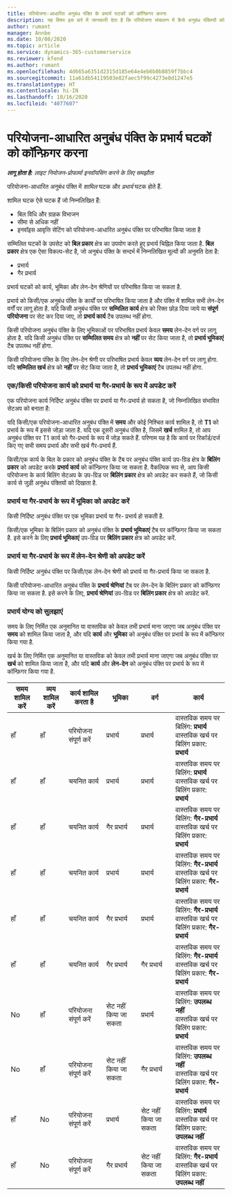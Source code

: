 ```yaml
---
title: परियोजना-आधारित अनुबंध पंक्ति के प्रभार्य घटकों को कॉन्फ़िगर करना
description: यह विषय इस बारे में जानकारी देता है कि परियोजना संचालन में कैसे अनुबंध पंक्तियों को प्रभार्य घटकों से जोड़ना चाहिए.
author: rumant
manager: Annbe
ms.date: 10/08/2020
ms.topic: article
ms.service: dynamics-365-customerservice
ms.reviewer: kfend
ms.author: rumant
ms.openlocfilehash: 4d665a6351d2315d185e64e4eb6b0b8859f7bbc4
ms.sourcegitcommit: 11a61db54119503e82faec5f99c4273e8d1247e5
ms.translationtype: HT
ms.contentlocale: hi-IN
ms.lasthandoff: 10/16/2020
ms.locfileid: "4077607"
---
```

# <a name="configuring-chargeable-components-of-a-project-based-contract-line"></a>परियोजना-आधारित अनुबंध पंक्ति के प्रभार्य घटकों को कॉन्फ़िगर करना

_**लागू होता है:** लाइट नियोजन-प्रोफार्मा इनवॉयसिंग करने के लिए समझौता_

परियोजना-आधारित अनुबंध पंक्ति में *शामिल* घटक और *प्रभार्य* घटक होते हैं.

शामिल घटक ऐसे घटक हैं जो निम्नलिखित हैं:

  - बिल विधि और ग्राहक विभाजन
  - सीमा से अधिक नहीं 
  - इनवॉइस आवृत्ति सेटिंग को परियोजना-आधारित अनुबंध पंक्ति पर परिभाषित किया जाता है

सम्मिलित घटकों के उपसेट को **बिल प्रकार** क्षेत्र का उपयोग करते हुए प्रभार्य चिह्नित किया जाता है. **बिल प्रकार** क्षेत्र एक ऐसा विकल्प-सेट है, जो अनुबंध पंक्ति के सन्दर्भ में निम्नलिखित मूल्यों की अनुमति देता है:

  - प्रभार्य
  - गैर प्रभार्य

प्रभार्य घटकों को कार्य, भूमिका और लेन-देन श्रेणियों पर परिभाषित किया जा सकता है.

प्रभार्य को किसी/एक अनुबंध पंक्ति के कार्यों पर परिभाषित किया जाता है और पंक्ति में शामिल सभी लेन-देन वर्गों पर लागू होता है. यदि किसी अनुबंध पंक्ति पर **सम्मिलित कार्य** क्षेत्र को रिक्त छोड़ दिया जाये या **संपूर्ण परियोजना** पर सेट कर दिया जाए, तो **प्रभार्य कार्य** टैब उपलब्ध नहीं होगा.

किसी परियोजना अनुबंध पंक्ति के लिए भूमिकाओं पर परिभाषित प्रभार्य केवल **समय** लेन-देन वर्ग पर लागू होता है. यदि किसी अनुबंध पंक्ति पर **सम्मिलित समय** क्षेत्र को **नहीं** पर सेट किया जाता है, तो **प्रभार्य भूमिकाएं** टैब उपलब्ध नहीं होगा.

किसी परियोजना पंक्ति के लिए लेन-देन श्रेणी पर परिभाषित प्रभार्य केवल **व्यय** लेन-देन वर्ग पर लागू होगा. यदि **सम्मिलित खर्च** क्षेत्र को **नहीं** पर सेट किया जाता है, तो **प्रभार्य भूमिकाएं** टैब उपलब्ध नहीं होगा.

### <a name="update-a-project-task-as-chargeable-or-non-chargeable"></a>एक/किसी परियोजना कार्य को प्रभार्य या गैर-प्रभार्य के रूप में अपडेट करें

एक परियोजना कार्य निर्दिष्ट अनुबंध पंक्ति पर प्रभार्य या गैर-प्रभार्य हो सकता है, जो निम्नलिखित संभावित सेटअप को बनाता है:

यदि किसी/एक परियोजना-आधारित अनुबंध पंक्ति में **समय** और कोई निश्चित कार्य शामिल है, तो **T1** को प्रभार्य के रूप में इससे जोड़ा जाता है. यदि एक दूसरी अनुबंध पंक्ति है, जिसमें **खर्च** शामिल है, तो आप अनुबंध पंक्ति पर T1 कार्य को गैर-प्रभार्य के रूप में जोड़ सकते हैं. परिणाम यह है कि कार्य पर रिकॉर्ड/दर्ज किए गए सभी समय प्रभार्य और सभी खर्च गैर-प्रभार्य हैं.

किसी/एक कार्य के बिल के प्रकार को अनुबंध पंक्ति के टैब पर अनुबंध पंक्ति कार्य उप-ग्रिड क्षेत्र के **बिलिंग प्रकार** को अपडेट करके **प्रभार्य कार्य** को कॉन्फ़िगर किया जा सकता है. वैकल्पिक रूप से, आप किसी परियोजना के कार्य बिलिंग सेटअप के उप-ग्रिड पर **बिलिंग प्रकार** क्षेत्र को अपडेट कर सकते हैं, जो किसी कार्य से जुड़ी अनुबंध पंक्तियों को दिखाता है.

### <a name="update-a-role-as-chargeable-or-non-chargeable"></a>प्रभार्य या गैर-प्रभार्य के रूप में भूमिका को अपडेट करें

किसी निर्दिष्ट अनुबंध पंक्ति पर एक भूमिका प्रभार्य या गैर- प्रभार्य हो सकती है.

किसी/एक भूमिका के बिलिंग प्रकार को अनुबंध पंक्ति के **प्रभार्य भूमिकाएं** टैब पर कॉन्फ़िगर किया जा सकता है. इसे करने के लिए **प्रभार्य भूमिकाएं** उप-ग्रिड पर **बिलिंग प्रकार** क्षेत्र को अपडेट करें.

### <a name="update-a-transaction-category-as-chargeable-or-non-chargeable"></a>प्रभार्य या गैर-प्रभार्य के रूप में लेन-देन श्रेणी को अपडेट करें

किसी निर्दिष्ट अनुबंध पंक्ति पर किसी/एक लेन-देन श्रेणी को प्रभार्य या गैर-प्रभार्य किया जा सकता है.

किसी परियोजना-आधारित अनुबंध पंक्ति के **प्रभार्य श्रेणियां** टैब पर लेन-देन के बिलिंग प्रकार को कॉन्फ़िगर किया जा सकता है. इसे करने के लिए, **प्रभार्य श्रेणियां** उप-ग्रिड पर **बिलिंग प्रकार** क्षेत्र को अपडेट करें.

### <a name="resolve-chargeability"></a>प्रभार्य योग्य को सुलझाएं

समय के लिए निर्मित एक अनुमानित या वास्तविक को केवल तभी प्रभार्य माना जाएगा जब अनुबंध पंक्ति पर **समय** को शामिल किया जाता है, और यदि **कार्य** और **भूमिका** को अनुबंध पंक्ति पर प्रभार्य के रूप में कॉन्फ़िगर किया गया है.

खर्च के लिए निर्मित एक अनुमानित या वास्तविक को केवल तभी प्रभार्य माना जाएगा जब अनुबंध पंक्ति पर **खर्च** को शामिल किया जाता है, और यदि **कार्य** और **लेन-देन** को अनुबंध पंक्ति पर प्रभार्य के रूप में कॉन्फ़िगर किया गया है.


| समय शामिल करें | व्यय शामिल करें | कार्य शामिल करता है | भूमिका           | वर्ग       | कार्य                                                                                                      |
|---------------|------------------|----------------|----------------|----------------|-----------------------------------------------------------------------------------------------------------|
| हाँ           | हाँ              | परियोजना संपूर्ण करें | प्रभार्य     | प्रभार्य     | वास्तविक समय पर बिलिंग: **प्रभार्य** </br> वास्तविक खर्च पर बिलिंग प्रकार: **प्रभार्य**           |
| हाँ           | हाँ              | चयनित कार्य | प्रभार्य     | प्रभार्य     | वास्तविक समय पर बिलिंग: **प्रभार्य** </br> वास्तविक खर्च पर बिलिंग प्रकार: **प्रभार्य**           |
| हाँ           | हाँ              | चयनित कार्य | गैर प्रभार्य | प्रभार्य     | वास्तविक समय पर बिलिंग: **गैर-प्रभार्य** </br> वास्तविक खर्च पर बिलिंग प्रकार: **प्रभार्य**       |
| हाँ           | हाँ              | चयनित कार्य | प्रभार्य     | प्रभार्य     | वास्तविक समय पर बिलिंग: **गैर-प्रभार्य** </br> वास्तविक खर्च पर बिलिंग प्रकार:   **गैर-प्रभार्य** |
| हाँ           | हाँ              | चयनित कार्य | गैर प्रभार्य | प्रभार्य     | वास्तविक समय पर बिलिंग: **गैर-प्रभार्य** </br> वास्तविक खर्च पर बिलिंग प्रकार:   **गैर-प्रभार्य** |
| हाँ           | हाँ              | चयनित कार्य | गैर प्रभार्य | गैर प्रभार्य | वास्तविक समय पर बिलिंग: **गैर-प्रभार्य** </br> वास्तविक खर्च पर बिलिंग प्रकार:   **गैर-प्रभार्य** |
| No            | हाँ              | परियोजना संपूर्ण करें | सेट नहीं किया जा सकता   | प्रभार्य     | वास्तविक समय पर बिलिंग: **उपलब्ध नहीं**</br>वास्तविक खर्च पर बिलिंग प्रकार: **प्रभार्य**          |
| No            | हाँ              | परियोजना संपूर्ण करें | सेट नहीं किया जा सकता   | गैर प्रभार्य | वास्तविक समय पर बिलिंग: **उपलब्ध नहीं**</br> वास्तविक खर्च पर बिलिंग प्रकार: **गैर-प्रभार्य**     |
| हाँ           | No               | परियोजना संपूर्ण करें | प्रभार्य     | सेट नहीं किया जा सकता   | वास्तविक समय पर बिलिंग: **प्रभार्य** </br> वास्तविक खर्च पर बिलिंग प्रकार: **उपलब्ध नहीं**        |
| हाँ           | No               | परियोजना संपूर्ण करें | गैर प्रभार्य | सेट नहीं किया जा सकता   | वास्तविक समय पर बिलिंग: **गैर-प्रभार्य** </br>वास्तविक खर्च पर बिलिंग प्रकार: **उपलब्ध नहीं**   |
